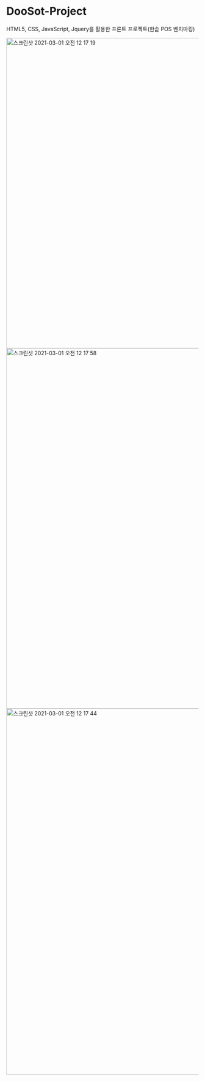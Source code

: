 # DooSot-Project
HTML5, CSS, JavaScript, Jquery를 활용한 프론트 프로젝트(한솥 POS 벤치마킹)

<img width="812" alt="스크린샷 2021-03-01 오전 12 17 19" src="https://user-images.githubusercontent.com/71749281/109423775-226e5700-7a24-11eb-9572-910fe05249f4.png">
<img width="943" alt="스크린샷 2021-03-01 오전 12 17 58" src="https://user-images.githubusercontent.com/71749281/109423655-bee42980-7a23-11eb-8940-7ca06cd37ff1.png">
<img width="958" alt="스크린샷 2021-03-01 오전 12 17 44" src="https://user-images.githubusercontent.com/71749281/109423658-c0aded00-7a23-11eb-8ae4-5373d1b0cdcd.png">

